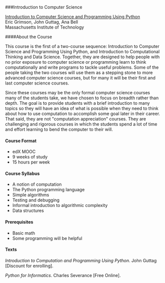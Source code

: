 ###Introduction to Computer Science

[Introduction to Computer Science and Programming Using Python](https://www.edx.org/course?search_query=introduction+to+computer+science+using+python)  
Eric Grimson, John Guttag, Ana Bell  
Massachusetts Institute of Technology

####About the Course

This course is the first of a two-course sequence: Introduction to Computer Science and Programming Using Python, and Introduction to Computational Thinking and Data Science. Together, they are designed to help people with no prior exposure to computer science or programming learn to think computationally and write programs to tackle useful problems. Some of the people taking the two courses will use them as a stepping stone to more advanced computer science courses, but for many it will be their first and last computer science courses.

Since these courses may be the only formal computer science courses many of the students take, we have chosen to focus on breadth rather than depth. The goal is to provide students with a brief introduction to many topics so they will have an idea of what is possible when they need to think about how to use computation to accomplish some goal later in their career. That said, they are not "computation appreciation" courses. They are challenging and rigorous courses in which the students spend a lot of time and effort learning to bend the computer to their will.

#### Course Format

* edX MOOC  
* 9 weeks of study  
* 15 hours per week

#### Course Syllabus

* A notion of computation
* The Python programming language
* Simple algorithms
* Testing and debugging
* Informal introduction to algorithmic complexity
* Data structures

#### Prerequisites

* Basic math
* Some programming will be helpful

#### Texts

*Introduction to Computation and Programming Using Python*. John Guttag [Discount for enrolling].  

*Python for Informatics*. Charles Severance [Free Online].
